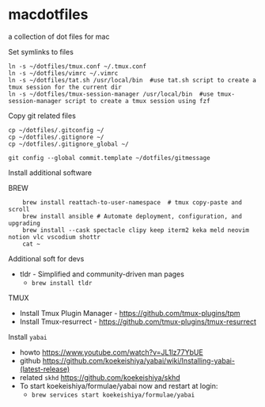 # macdotfiles
a collection of dot files for mac

Set symlinks to files

    ln -s ~/dotfiles/tmux.conf ~/.tmux.conf
    ln -s ~/dotfiles/vimrc ~/.vimrc
    ln -s ~/dotfiles/tat.sh /usr/local/bin  #use tat.sh script to create a tmux session for the current dir
    ln -s ~/dotfiles/tmux-session-manager /usr/local/bin  #use tmux-session-manager script to create a tmux session using fzf

Copy git related files

    cp ~/dotfiles/.gitconfig ~/
    cp ~/dotfiles/.gitignore ~/
    cp ~/dotfiles/.gitignore_global ~/

    git config --global commit.template ~/dotfiles/gitmessage

Install additional software

BREW 
```
    brew install reattach-to-user-namespace  # tmux copy-paste and scroll
    brew install ansible # Automate deployment, configuration, and upgrading
    brew install --cask spectacle clipy keep iterm2 keka meld neovim notion vlc vscodium shottr
    cat ~
```

Additional soft for devs
- tldr - Simplified and community-driven man pages
  - `brew install tldr`


TMUX
- Install Tmux Plugin Manager - https://github.com/tmux-plugins/tpm
- Install Tmux-resurrect - https://github.com/tmux-plugins/tmux-resurrect

Install `yabai`
- howto https://www.youtube.com/watch?v=JL1lz77YbUE
- github https://github.com/koekeishiya/yabai/wiki/Installing-yabai-(latest-release)
- related `skhd` https://github.com/koekeishiya/skhd
- To start koekeishiya/formulae/yabai now and restart at login:
  - `brew services start koekeishiya/formulae/yabai`
